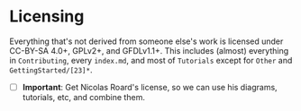 # Licensing

Everything that's not derived from someone else's work is licensed under CC-BY-SA 4.0+, GPLv2+, and GFDLv1.1+. This includes (almost) everything in `Contributing`, every `index.md`, and most of `Tutorials` except for `Other` and `GettingStarted/[23]*`.

* [ ] **Important**: Get Nicolas Roard's license, so we can use his diagrams, tutorials, etc, and combine them.